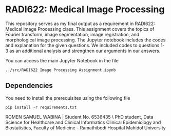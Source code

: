 # RADI622: Medical Image Processing

This repository serves as my final output as a requirement in RADI622: Medical Image Processing class. This assignment covers the topics of Fourier transform, image segmentation, image registration, and morphological image processing. The Jupyter notebook includes the codes and explanation for the given questions. We included codes to questions 1-3 as an additional analysis and strengthen our arguments in our answers. 

You can access the main Jupyter Notebook in the file
```
../src/RADI622 Image Processing Assignment.ipynb
```

## Dependencies
You need to install the prerequisites using the following file
```
pip install -r requirements.txt
```


ROMEN SAMUEL WABINA | Student No. 6536435 \\
PhD student, Data Science for Healthcare and Clinical Informatics 
Clinical Epidemiology and Biostatistics, Faculty of Medicine - Ramathibodi Hospital 
Mahidol University

